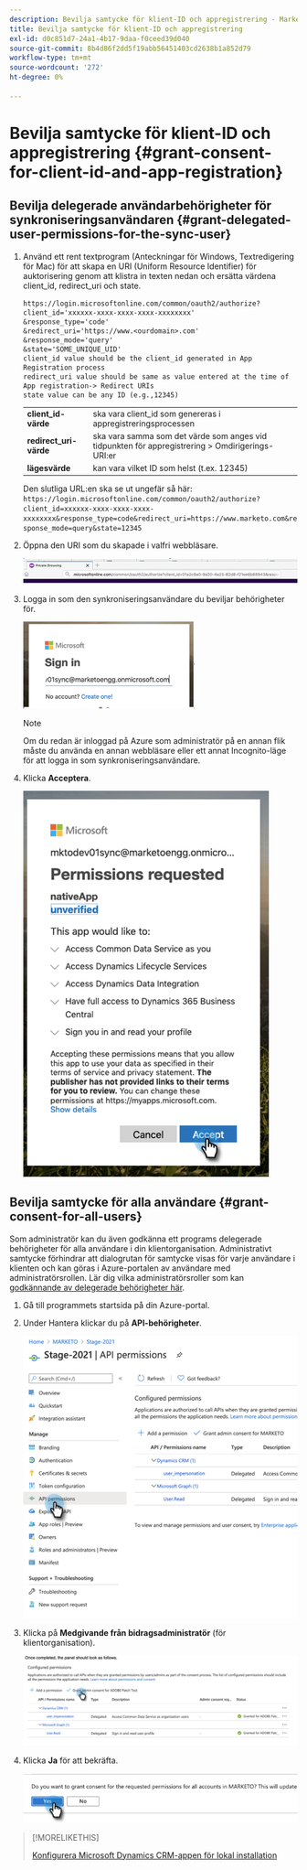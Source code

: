 ```yaml
---
description: Bevilja samtycke för klient-ID och appregistrering - Marketo Docs - produktdokumentation
title: Bevilja samtycke för klient-ID och appregistrering
exl-id: d0c851d7-24a1-4b17-9daa-f0ceed39d040
source-git-commit: 8b4d86f2dd5f19abb56451403cd2638b1a852d79
workflow-type: tm+mt
source-wordcount: '272'
ht-degree: 0%

---
```


# Bevilja samtycke för klient-ID och appregistrering {#grant-consent-for-client-id-and-app-registration}

## Bevilja delegerade användarbehörigheter för synkroniseringsanvändaren {#grant-delegated-user-permissions-for-the-sync-user}

1. Använd ett rent textprogram (Anteckningar för Windows, Textredigering för Mac) för att skapa en URI (Uniform Resource Identifier) för auktorisering genom att klistra in texten nedan och ersätta värdena client_id, redirect_uri och state.

   ```
   https://login.microsoftonline.com/common/oauth2/authorize?
   client_id='xxxxxx-xxxx-xxxx-xxxx-xxxxxxxx'
   &response_type='code'
   &redirect_uri='https://www.<ourdomain>.com'
   &response_mode='query'
   &state='SOME_UNIQUE_UID'
   client_id value should be the client_id generated in App Registration process
   redirect_uri value should be same as value entered at the time of App registration-> Redirect URIs
   state value can be any ID (e.g.,12345)
   ```

   <table> 
    <colgroup> 
     <col> 
     <col> 
    </colgroup> 
    <tbody> 
     <tr> 
      <td><strong>client_id-värde</strong></td> 
      <td>ska vara client_id som genereras i appregistreringsprocessen</td> 
     </tr> 
     <tr> 
      <td><strong>redirect_uri-värde</strong></td> 
      <td>ska vara samma som det värde som anges vid tidpunkten för appregistrering &gt; Omdirigerings-URI:er</td> 
     </tr> 
     <tr> 
      <td><strong>lägesvärde</strong></td> 
      <td>kan vara vilket ID som helst (t.ex. 12345)</td> 
     </tr> 
    </tbody> 
   </table>

   Den slutliga URL:en ska se ut ungefär så här: `https://login.microsoftonline.com/common/oauth2/authorize?client_id=xxxxxx-xxxx-xxxx-xxxx-xxxxxxxx&response_type=code&redirect_uri=https://www.marketo.com&response_mode=query&state=12345`

1. Öppna den URI som du skapade i valfri webbläsare.

   ![](assets/grant-consent-for-client-id-app-registration-1.png)

1. Logga in som den synkroniseringsanvändare du beviljar behörigheter för.

   ![](assets/grant-consent-for-client-id-app-registration-2.png)

   >[!NOTE]
   >
   >Om du redan är inloggad på Azure som administratör på en annan flik måste du använda en annan webbläsare eller ett annat Incognito-läge för att logga in som synkroniseringsanvändare.

1. Klicka **Acceptera**.

   ![](assets/grant-consent-for-client-id-app-registration-3.png)

## Bevilja samtycke för alla användare {#grant-consent-for-all-users}

Som administratör kan du även godkänna ett programs delegerade behörigheter för alla användare i din klientorganisation. Administrativt samtycke förhindrar att dialogrutan för samtycke visas för varje användare i klienten och kan göras i Azure-portalen av användare med administratörsrollen. Lär dig vilka administratörsroller som kan [godkännande av delegerade behörigheter här](https://docs.microsoft.com/en-us/azure/active-directory/roles/permissions-reference).

1. Gå till programmets startsida på din Azure-portal.

1. Under Hantera klickar du på **API-behörigheter**.

   ![](assets/grant-consent-for-client-id-app-registration-4.png)

1. Klicka på **Medgivande från bidragsadministratör** (för klientorganisation).

   ![](assets/grant-consent-for-client-id-app-registration-5.png)

1. Klicka **Ja** för att bekräfta.

   ![](assets/grant-consent-for-client-id-app-registration-6.png)

>[!MORELIKETHIS]
>
>[Konfigurera Microsoft Dynamics CRM-appen för lokal installation](/help/marketo/product-docs/crm-sync/microsoft-dynamics-sync/sync-setup/set-up-oauth-authentication-for-dynamics/set-up-microsoft-dynamics-crm-app-for-on-prem.md)
